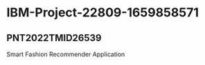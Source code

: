 <h1>IBM-Project-22809-1659858571</h1>
<h2>PNT2022TMID26539</h2>
Smart Fashion Recommender Application
